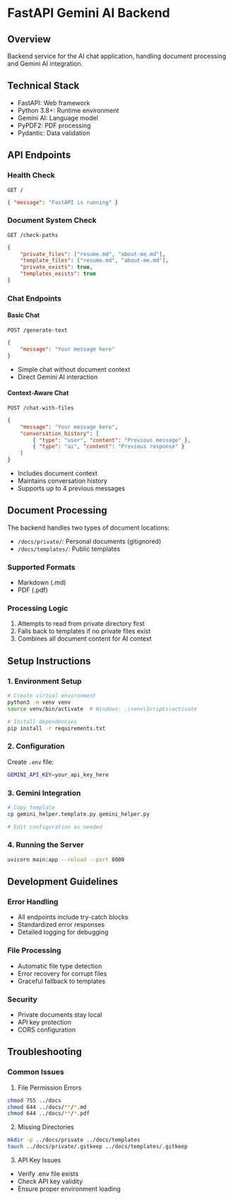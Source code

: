 # FastAPI Gemini AI Backend

## Overview

Backend service for the AI chat application, handling document processing and Gemini AI integration.

## Technical Stack

-   FastAPI: Web framework
-   Python 3.8+: Runtime environment
-   Gemini AI: Language model
-   PyPDF2: PDF processing
-   Pydantic: Data validation

## API Endpoints

### Health Check

`GET /`

```json
{ "message": "FastAPI is running" }
```

### Document System Check

`GET /check-paths`

```json
{
    "private_files": ["resume.md", "about-me.md"],
    "template_files": ["resume.md", "about-me.md"],
    "private_exists": true,
    "templates_exists": true
}
```

### Chat Endpoints

#### Basic Chat

`POST /generate-text`

```json
{
    "message": "Your message here"
}
```

-   Simple chat without document context
-   Direct Gemini AI interaction

#### Context-Aware Chat

`POST /chat-with-files`

```json
{
    "message": "Your message here",
    "conversation_history": [
        { "type": "user", "content": "Previous message" },
        { "type": "ai", "content": "Previous response" }
    ]
}
```

-   Includes document context
-   Maintains conversation history
-   Supports up to 4 previous messages

## Document Processing

The backend handles two types of document locations:

-   `/docs/private/`: Personal documents (gitignored)
-   `/docs/templates/`: Public templates

### Supported Formats

-   Markdown (.md)
-   PDF (.pdf)

### Processing Logic

1. Attempts to read from private directory first
2. Falls back to templates if no private files exist
3. Combines all document content for AI context

## Setup Instructions

### 1. Environment Setup

```bash
# Create virtual environment
python3 -m venv venv
source venv/bin/activate  # Windows: .\venv\Scripts\activate

# Install dependencies
pip install -r requirements.txt
```

### 2. Configuration

Create `.env` file:

```bash
GEMINI_API_KEY=your_api_key_here
```

### 3. Gemini Integration

```bash
# Copy template
cp gemini_helper.template.py gemini_helper.py

# Edit configuration as needed
```

### 4. Running the Server

```bash
uvicorn main:app --reload --port 8000
```

## Development Guidelines

### Error Handling

-   All endpoints include try-catch blocks
-   Standardized error responses
-   Detailed logging for debugging

### File Processing

-   Automatic file type detection
-   Error recovery for corrupt files
-   Graceful fallback to templates

### Security

-   Private documents stay local
-   API key protection
-   CORS configuration

## Troubleshooting

### Common Issues

1. File Permission Errors

```bash
chmod 755 ../docs
chmod 644 ../docs/**/*.md
chmod 644 ../docs/**/*.pdf
```

2. Missing Directories

```bash
mkdir -p ../docs/private ../docs/templates
touch ../docs/private/.gitkeep ../docs/templates/.gitkeep
```

3. API Key Issues

-   Verify .env file exists
-   Check API key validity
-   Ensure proper environment loading
